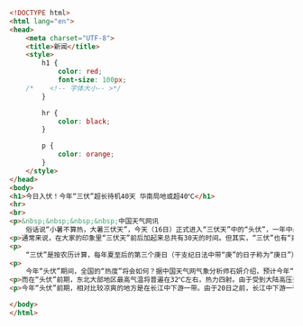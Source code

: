 
<BlogInfo id="245" title="1.体验css" author="白日梦想猿" pv=0 read_times=0 pre_cost_time=0分58秒 category="css学习" tag_list="['css学习']" create_time="2020.07.16 13:45:22" update_time="2020.08.26 15:39:27" />

```html
<!DOCTYPE html>
<html lang="en">
<head>
    <meta charset="UTF-8">
    <title>新闻</title>
    <style>
        h1 {
            color: red;
            font-size: 100px;
    /*    <!-- 字体大小-- >*/
        }

        hr {
            color: black;
        }

        p {
            color: orange;
        }
    </style>
</head>
<body>
<h1>今日入伏！今年“三伏”超长待机40天 华南局地或超40℃</h1>
<hr>
<br>
<p>&nbsp;&nbsp;&nbsp;&nbsp;中国天气网讯
    俗话说“小暑不算热，大暑三伏天”，今天（16日）正式进入“三伏天”中的“头伏”，一年中最热的一段日子就要来了。今年“头伏”期间全国气温将会是怎样的走势？“三伏”期间该如何养生？</p>
<p>通常来说，在大家的印象里“三伏天”前后加起来总共有30天的时间。但其实，“三伏”也有“豪华版”的40天。究竟是如何计算每年“三伏天”的持续时间呢？</p>
<p>
    “三伏”是按农历计算，每年夏至后的第三个庚日（干支纪日法中带“庚”的日子称为“庚日”）为“入伏”，立秋后的第二个庚日为“出伏”。“头伏”和“末伏”的长度是固定的，均为10天。“中伏”长度则由立秋节气与其后首个庚日之间的间隔决定。因此，中伏可能是10天，也可能是20天，对应的就有30天的“普通版”三伏和40天的“豪华版”三伏。</p>
<p>
    今年“头伏”期间，全国的“热度”将会如何？据中国天气网气象分析师石妍介绍，预计今年“头伏”期间，江南中南部，华南等地仍然多高温天气，局地最高气温甚至将超过40℃。大城市中，像是福州、广州未来一周都将持续高温天气。而且华南的热是“闷热”，无论是否最高气温超过35℃，体感都会像40℃左右的样子。</p>
<p>而在“头伏”前期，东北大部地区最高气温将普遍在32℃左右，热力四射。由于受到大陆高压控制，且东北夏季日出早、日落晚，光照时间长，因此“头伏”前期，东北西部可能将出现高温，较常年同期气温显著偏高。</p>
<p>今年“头伏”前期，相对比较凉爽的地方是在长江中下游一带。由于20日之前，长江中下游一带仍多降雨，在阴雨天气的“打压”下，上述地区整体气温较常年同期偏低。大城市中，像是合肥、上海、杭州等地未来几天最高气温还不足30℃。</p>

</body>
</html>
```
